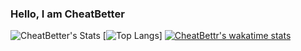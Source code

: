 ### Hello, I am CheatBetter

![CheatBetter's Stats](https://github-readme-stats.vercel.app/api?username=CheatBetter&show_icons=true&theme=radical)
[![Top Langs](https://github-readme-stats.vercel.app/api/top-langs/?username=CheatBetter)]
[![CheatBettr's wakatime stats](https://github-readme-stats.vercel.app/api/wakatime?username=@CheatBetter)](https://github.com/anuraghazra/github-readme-stats)
